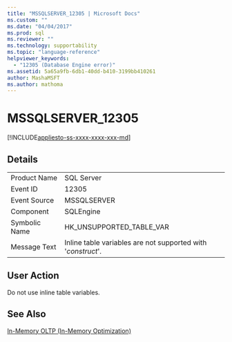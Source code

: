 ```yaml
---
title: "MSSQLSERVER_12305 | Microsoft Docs"
ms.custom: ""
ms.date: "04/04/2017"
ms.prod: sql
ms.reviewer: ""
ms.technology: supportability
ms.topic: "language-reference"
helpviewer_keywords: 
  - "12305 (Database Engine error)"
ms.assetid: 5a65a9fb-6db1-40dd-b410-3199bb410261
author: MashaMSFT
ms.author: mathoma
---
```

# MSSQLSERVER_12305
[!INCLUDE[appliesto-ss-xxxx-xxxx-xxx-md](../../includes/appliesto-ss-xxxx-xxxx-xxx-md.md)]
  
## Details  
  
|||  
|-|-|  
|Product Name|SQL Server|  
|Event ID|12305|  
|Event Source|MSSQLSERVER|  
|Component|SQLEngine|  
|Symbolic Name|HK_UNSUPPORTED_TABLE_VAR|  
|Message Text|Inline table variables are not supported with '*construct*'.|  
  
## User Action  
Do not use inline table variables.  
  
## See Also  
[In-Memory OLTP &#40;In-Memory Optimization&#41;](~/relational-databases/in-memory-oltp/in-memory-oltp-in-memory-optimization.md)  
  
